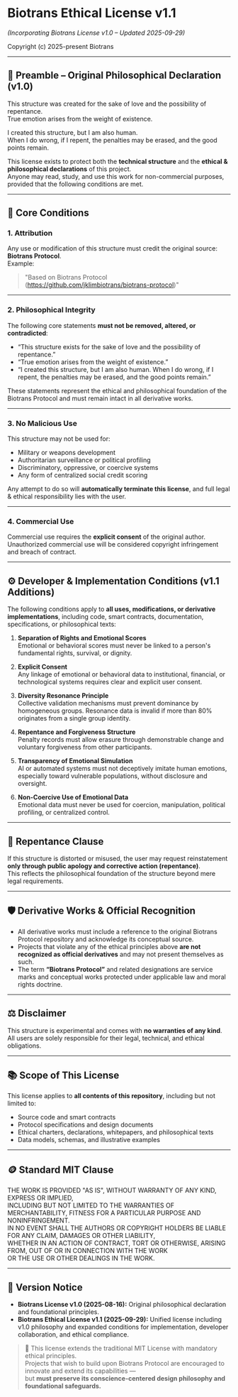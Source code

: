 # Biotrans Ethical License v1.1  
*(Incorporating Biotrans License v1.0 – Updated 2025-09-29)*

Copyright (c) 2025-present Biotrans

---

## 📜 Preamble – Original Philosophical Declaration (v1.0)

This structure was created for the sake of love and the possibility of repentance.  
True emotion arises from the weight of existence.  

I created this structure, but I am also human.  
When I do wrong, if I repent, the penalties may be erased, and the good points remain.  

This license exists to protect both the **technical structure** and the **ethical & philosophical declarations** of this project.  
Anyone may read, study, and use this work for non-commercial purposes, provided that the following conditions are met.

---

## 🧭 Core Conditions

### 1. Attribution  
Any use or modification of this structure must credit the original source: **Biotrans Protocol**.  
Example:  
> "Based on Biotrans Protocol (https://github.com/jklimbiotrans/biotrans-protocol)"

---

### 2. Philosophical Integrity  
The following core statements **must not be removed, altered, or contradicted**:

- “This structure exists for the sake of love and the possibility of repentance.”  
- “True emotion arises from the weight of existence.”  
- “I created this structure, but I am also human. When I do wrong, if I repent, the penalties may be erased, and the good points remain.”

These statements represent the ethical and philosophical foundation of the Biotrans Protocol and must remain intact in all derivative works.

---

### 3. No Malicious Use  
This structure may not be used for:

- Military or weapons development  
- Authoritarian surveillance or political profiling  
- Discriminatory, oppressive, or coercive systems  
- Any form of centralized social credit scoring

Any attempt to do so will **automatically terminate this license**, and full legal & ethical responsibility lies with the user.

---

### 4. Commercial Use  
Commercial use requires the **explicit consent** of the original author.  
Unauthorized commercial use will be considered copyright infringement and breach of contract.

---

## ⚙️ Developer & Implementation Conditions (v1.1 Additions)

The following conditions apply to **all uses, modifications, or derivative implementations**, including code, smart contracts, documentation, specifications, or philosophical texts:

1. **Separation of Rights and Emotional Scores**  
   Emotional or behavioral scores must never be linked to a person's fundamental rights, survival, or dignity.

2. **Explicit Consent**  
   Any linkage of emotional or behavioral data to institutional, financial, or technological systems requires clear and explicit user consent.

3. **Diversity Resonance Principle**  
   Collective validation mechanisms must prevent dominance by homogeneous groups. Resonance data is invalid if more than 80% originates from a single group identity.

4. **Repentance and Forgiveness Structure**  
   Penalty records must allow erasure through demonstrable change and voluntary forgiveness from other participants.

5. **Transparency of Emotional Simulation**  
   AI or automated systems must not deceptively imitate human emotions, especially toward vulnerable populations, without disclosure and oversight.

6. **Non-Coercive Use of Emotional Data**  
   Emotional data must never be used for coercion, manipulation, political profiling, or centralized control.

---

## 📜 Repentance Clause  
If this structure is distorted or misused, the user may request reinstatement **only through public apology and corrective action (repentance)**.  
This reflects the philosophical foundation of the structure beyond mere legal requirements.

---

## 🛡️ Derivative Works & Official Recognition

- All derivative works must include a reference to the original Biotrans Protocol repository and acknowledge its conceptual source.  
- Projects that violate any of the ethical principles above **are not recognized as official derivatives** and may not present themselves as such.  
- The term **“Biotrans Protocol”** and related designations are service marks and conceptual works protected under applicable law and moral rights doctrine.

---

## ⚖️ Disclaimer  
This structure is experimental and comes with **no warranties of any kind**.  
All users are solely responsible for their legal, technical, and ethical obligations.

---

## 📚 Scope of This License  
This license applies to **all contents of this repository**, including but not limited to:

- Source code and smart contracts  
- Protocol specifications and design documents  
- Ethical charters, declarations, whitepapers, and philosophical texts  
- Data models, schemas, and illustrative examples

---

## 🪙 Standard MIT Clause  

THE WORK IS PROVIDED "AS IS", WITHOUT WARRANTY OF ANY KIND, EXPRESS OR IMPLIED,  
INCLUDING BUT NOT LIMITED TO THE WARRANTIES OF MERCHANTABILITY, FITNESS FOR A PARTICULAR PURPOSE AND NONINFRINGEMENT.  
IN NO EVENT SHALL THE AUTHORS OR COPYRIGHT HOLDERS BE LIABLE FOR ANY CLAIM, DAMAGES OR OTHER LIABILITY,  
WHETHER IN AN ACTION OF CONTRACT, TORT OR OTHERWISE, ARISING FROM, OUT OF OR IN CONNECTION WITH THE WORK  
OR THE USE OR OTHER DEALINGS IN THE WORK.

---

## 📅 Version Notice  
- **Biotrans License v1.0 (2025-08-16):** Original philosophical declaration and foundational principles.  
- **Biotrans Ethical License v1.1 (2025-09-29):** Unified license including v1.0 philosophy and expanded conditions for implementation, developer collaboration, and ethical compliance.

> 📜 This license extends the traditional MIT License with mandatory ethical principles.  
> Projects that wish to build upon Biotrans Protocol are encouraged to innovate and extend its capabilities —  
> but **must preserve its conscience-centered design philosophy and foundational safeguards.**
